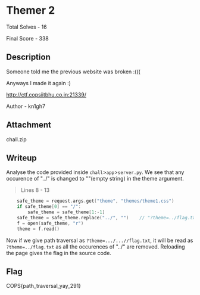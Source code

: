 # Themer 2

Total Solves - 16

Final Score - 338

## Description 

Someone told me the previous website was broken :(((

Anyways I made it again :)

http://ctf.copsiitbhu.co.in:21339/

Author - kn1gh7

## Attachment

chall.zip

## Writeup

Analyse the code provided inside `chall`>`app`>`server.py`. We see that any occurence of "../" is changed to ""(empty string) in the theme argument.

> Lines 8 - 13

```C
    safe_theme = request.args.get("theme", "themes/theme1.css")
    if safe_theme[0] == "/":
        safe_theme = safe_theme[1:-1]
    safe_theme = safe_theme.replace("../", "")    // "?theme=../flag.txt" will be read as "?theme=flag.txt" causing error.
    f = open(safe_theme, "r")
    theme = f.read()

```

Now if we give path traversal as `?theme=.../...//flag.txt`, it will be read as `?theme=../flag.txt` as all the occurences of "../" are removed.
Reloading the page gives the flag in the source code.

## Flag

COPS{path_traversal_yay_291}
